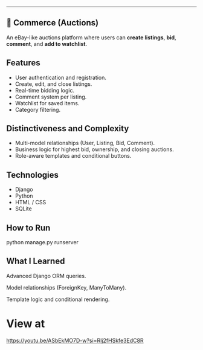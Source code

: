 
---

## 🛒 **Commerce (Auctions)**

An eBay-like auctions platform where users can **create listings**, **bid**, **comment**, and **add to watchlist**.

## Features
- User authentication and registration.
- Create, edit, and close listings.
- Real-time bidding logic.
- Comment system per listing.
- Watchlist for saved items.
- Category filtering.

## Distinctiveness and Complexity
- Multi-model relationships (User, Listing, Bid, Comment).  
- Business logic for highest bid, ownership, and closing auctions.  
- Role-aware templates and conditional buttons.

## Technologies
- Django  
- Python  
- HTML / CSS  
- SQLite

## How to Run
python manage.py runserver

## What I Learned

Advanced Django ORM queries.

Model relationships (ForeignKey, ManyToMany).

Template logic and conditional rendering.

# View at
 https://youtu.be/ASbEkMO7D-w?si=RIj2fHSkfe3EdC8R
